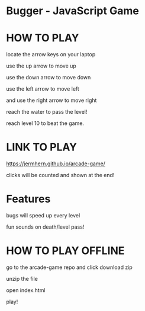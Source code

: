 Bugger - JavaScript Game 
===============================

HOW TO PLAY
===========

locate the arrow keys on your laptop

use the up arrow to move up

use the down arrow to move down

use the left arrow to move left

and use the right arrow to move right 

reach the water to pass the level!

reach level 10 to beat the game.

LINK TO PLAY
============

https://jermhern.github.io/arcade-game/

clicks will be counted and shown at the end!

Features
========

bugs will speed up every level

fun sounds on death/level pass!

HOW TO PLAY OFFLINE
===================
go to the arcade-game repo and click download zip

unzip the file

open index.html

play!
